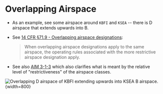 # Overlapping Airspace

* As an example, see some airspace around `KBFI` and `KSEA` -- there is D airspace that extends upwards into B.
* See [14 CFR &sect;71.9 - Overlapping airspace designations](https://www.ecfr.gov/current/title-14/chapter-I/subchapter-E/part-71/section-71.9):

  > When overlapping airspace designations apply to the same airspace, the operating rules associated with the more restrictive airspace designation apply.

* See also [AIM 3-1-3](https://www.faa.gov/air_traffic/publications/atpubs/aim_html/chap3_section_1.html#$paragraph3-1-3) which also clarifies what is meant by the relative level of "restrictiveness" of the airspace classes.

![Overlapping D airspace of `KBFI` extending upwards into `KSEA` B airspace.](/img/overlapping-airspace-seattle-tac.jpg){width=800}

